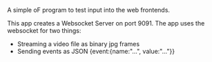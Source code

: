 A simple oF program to test input into the web frontends.

This app creates a Websocket Server on port 9091.
The app uses the websocket for two things:

* Streaming a video file as binary jpg frames
* Sending events as JSON {event:{name:"...", value:"..."}}

